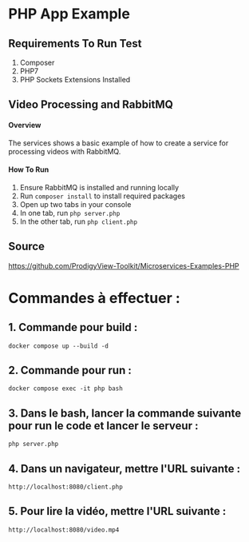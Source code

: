 # PHP App Example

## Requirements To Run Test
1. Composer
2. PHP7
3. PHP Sockets Extensions Installed


## Video Processing and RabbitMQ
#### Overview
The services shows a basic example of how to create a service for processing videos with RabbitMQ.

#### How To Run
1. Ensure RabbitMQ is installed and running locally
3. Run `composer install` to install required packages
4. Open up two tabs in your console
5. In one tab, run `php server.php`
6. In the other tab, run `php client.php`

## Source
<https://github.com/ProdigyView-Toolkit/Microservices-Examples-PHP>


# Commandes à effectuer : 
## 1. Commande pour build :
    docker compose up --build -d
## 2. Commande pour run :
    docker compose exec -it php bash
## 3. Dans le bash, lancer la commande suivante pour run le code et lancer le serveur :
    php server.php
## 4. Dans un navigateur, mettre l'URL suivante : 
    http://localhost:8080/client.php
## 5. Pour lire la vidéo, mettre l'URL suivante : 
    http://localhost:8080/video.mp4
